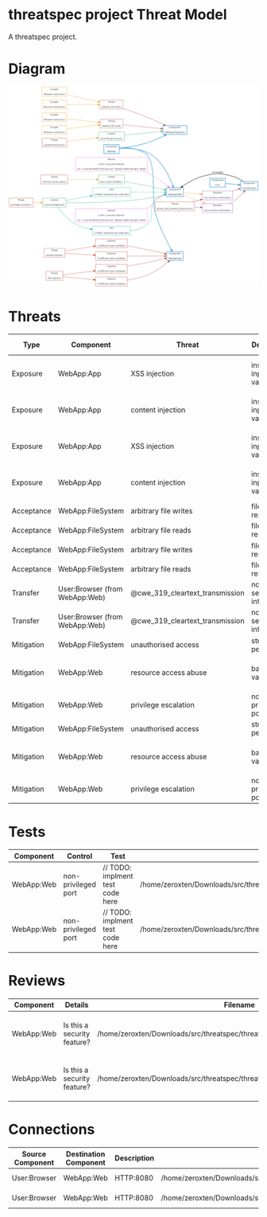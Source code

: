 # threatspec project Threat Model

A threatspec project.


# Diagram
![Threat Model Diagram](ThreatModel.md.png)


# Threats

| Type | Component | Threat | Description | Test Count | File | Source |
| ---- | --------- | ------ | ----------- | ---------- | ---- | ------ |
| Exposure | WebApp:App | XSS injection | insufficient input validation | | /home/zeroxten/Downloads/src/threatspec/threatspec_example_report/simple_web.go:53 | func editHandler(w http.ResponseWriter, r *http.Request, title string) { |
| Exposure | WebApp:App | content injection | insufficient input validation | | /home/zeroxten/Downloads/src/threatspec/threatspec_example_report/simple_web.go:62 | func saveHandler(w http.ResponseWriter, r *http.Request, title string) { |
| Exposure | WebApp:App | XSS injection | insufficient input validation | | /home/zeroxten/Downloads/src/threatspec/threatspec_example_report/simple_web.go:53 | func editHandler(w http.ResponseWriter, r *http.Request, title string) { |
| Exposure | WebApp:App | content injection | insufficient input validation | | /home/zeroxten/Downloads/src/threatspec/threatspec_example_report/simple_web.go:62 | func saveHandler(w http.ResponseWriter, r *http.Request, title string) { |
| Acceptance | WebApp:FileSystem | arbitrary file writes | filename restrictions | | /home/zeroxten/Downloads/src/threatspec/threatspec_example_report/simple_web.go:27 | func (p *Page) save() error { |
| Acceptance | WebApp:FileSystem | arbitrary file reads | filename restrictions | | /home/zeroxten/Downloads/src/threatspec/threatspec_example_report/simple_web.go:34 | func loadPage(title string) (*Page, error) { |
| Acceptance | WebApp:FileSystem | arbitrary file writes | filename restrictions | | /home/zeroxten/Downloads/src/threatspec/threatspec_example_report/simple_web.go:27 | func (p *Page) save() error { |
| Acceptance | WebApp:FileSystem | arbitrary file reads | filename restrictions | | /home/zeroxten/Downloads/src/threatspec/threatspec_example_report/simple_web.go:34 | func loadPage(title string) (*Page, error) { |
| Transfer | User:Browser (from WebApp:Web) | @cwe_319_cleartext_transmission | non-sensitive information | | /home/zeroxten/Downloads/src/threatspec/threatspec_example_report/simple_web.go:98 | func main() { |
| Transfer | User:Browser (from WebApp:Web) | @cwe_319_cleartext_transmission | non-sensitive information | | /home/zeroxten/Downloads/src/threatspec/threatspec_example_report/simple_web.go:98 | func main() { |
| Mitigation | WebApp:FileSystem | unauthorised access | strict file permissions | 0 | /home/zeroxten/Downloads/src/threatspec/threatspec_example_report/simple_web.go:28 | func (p *Page) save() error { |
| Mitigation | WebApp:Web | resource access abuse | basic input validation | 0 | /home/zeroxten/Downloads/src/threatspec/threatspec_example_report/simple_web.go:85 | func makeHandler(fn func(http.ResponseWriter, *http.Request, string)) http.HandlerFunc { |
| Mitigation | WebApp:Web | privilege escalation | non-privileged port | 2 | /home/zeroxten/Downloads/src/threatspec/threatspec_example_report/simple_web.go:97 | func main() { |
| Mitigation | WebApp:FileSystem | unauthorised access | strict file permissions | 0 | /home/zeroxten/Downloads/src/threatspec/threatspec_example_report/simple_web.go:28 | func (p *Page) save() error { |
| Mitigation | WebApp:Web | resource access abuse | basic input validation | 0 | /home/zeroxten/Downloads/src/threatspec/threatspec_example_report/simple_web.go:85 | func makeHandler(fn func(http.ResponseWriter, *http.Request, string)) http.HandlerFunc { |
| Mitigation | WebApp:Web | privilege escalation | non-privileged port | 2 | /home/zeroxten/Downloads/src/threatspec/threatspec_example_report/simple_web.go:97 | func main() { |


# Tests

| Component | Control | Test | File |
| --------- | ------- | ---- | ---- |
| WebApp:Web | non-privileged port | // TODO: implment test code here | /home/zeroxten/Downloads/src/threatspec/threatspec_example_report/simple_web.go:123 |
| WebApp:Web | non-privileged port | // TODO: implment test code here | /home/zeroxten/Downloads/src/threatspec/threatspec_example_report/simple_web.go:123 |


# Reviews

| Component | Details | Filename | Line | Code |
| --------- | ------- | -------- | ---- | ---- |
| WebApp:Web | Is this a security feature? | /home/zeroxten/Downloads/src/threatspec/threatspec_example_report/simple_web.go | 110 | err = ioutil.WriteFile("final-port.txt", []byte(l.Addr().String()), 0644) |
| WebApp:Web | Is this a security feature? | /home/zeroxten/Downloads/src/threatspec/threatspec_example_report/simple_web.go | 110 | err = ioutil.WriteFile("final-port.txt", []byte(l.Addr().String()), 0644) |


# Connections

| Source Component | Destination Component | Description | File | Source |
| ---------------- | --------------------- | ----------- | ---- | ------ |
| User:Browser | WebApp:Web | HTTP:8080 | /home/zeroxten/Downloads/src/threatspec/threatspec_example_report/simple_web.go:119 | http.ListenAndServe(":8080", nil) |
| User:Browser | WebApp:Web | HTTP:8080 | /home/zeroxten/Downloads/src/threatspec/threatspec_example_report/simple_web.go:119 | http.ListenAndServe(":8080", nil) |
